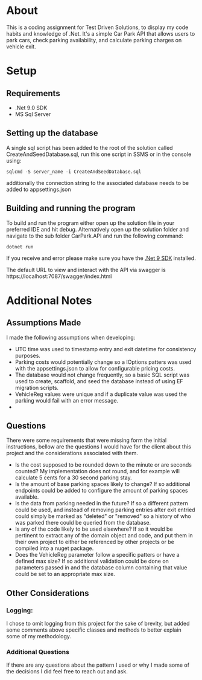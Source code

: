 # About
This is a coding assignment for Test Driven Solutions, to display my code habits and knowledge of .Net. 
It's a simple Car Park API that allows users to park cars, check parking availability, and calculate parking charges on 
vehicle exit.

# Setup
## Requirements
- .Net 9.0 SDK
- MS Sql Server

## Setting up the database
A single sql script has been added to the root of the solution called CreateAndSeedDatabase.sql, run this one script
in SSMS or in the console using:
```
sqlcmd -S server_name -i CreateAndSeedDatabase.sql
```
additionally the connection string to the associated database needs to be added to appsettings.json

## Building and running the program 
To build and run the program either open up the solution file in your preferred IDE and hit debug. Alternatively 
open up the solution folder and navigate to the sub folder CarPark.API and run the following command:
```
dotnet run
```
If you receive and error please make sure you have the 
[.Net 9 SDK](https://dotnet.microsoft.com/en-us/download/dotnet/9.0) installed.

The default URL to view and interact with the API via swagger is https://localhost:7087/swagger/index.html

# Additional Notes
## Assumptions Made
I made the following assumptions when developing:
- UTC time was used to timestamp entry and exit datetime for consistency purposes.
- Parking costs would potentially change so a IOptions patters was used with the appsettings.json to allow
for configurable pricing costs. 
- The database would not change frequently, so a basic SQL script was used to create, scaffold, and seed the
database instead of using EF migration scripts.
- VehicleReg values were unique and if a duplicate value was used the parking would fail with an error message.
- 
## Questions
There were some requirements that were missing form the initial instructions, bellow are the
questions I would have for the client about this project and the considerations associated with
them. 

- Is the cost supposed to be rounded down to the minute or are seconds counted?
My implementation does not round, and for example will calculate 5 cents for a 30 second parking stay. 
- Is the amount of base parking spaces likely to change?
If so additional endpoints could be added to configure the amount of parking spaces available.
- Is the data from parking needed in the future?
If so a different pattern could be used, and instead of removing parking entries after exit entried could
simply be marked as "deleted" or "removed" so a history of who was parked there could be queried from the 
database.
- Is any of the code likely to be used elsewhere?
If so it would be pertinent to extract any of the domain object and code, and put them in their own project to 
either be referenced by other projects or be compiled into a nuget package.
- Does the VehicleReg parameter follow a specific patters or have a defined max size? If so additional validation
could be done on parameters passed in and the database column containing that value could be set to an appropriate
max size.

## Other Considerations

### Logging: 
  I chose to omit logging from this project for the sake of brevity, but added some comments above
  specific classes and methods to better explain some of my methodology.

### Additional Questions
  If there are any questions about the pattern I used or why I made some of the decisions I did feel
  free to reach out and ask. 